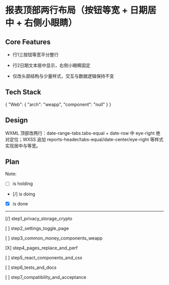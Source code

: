 # 报表顶部两行布局（按钮等宽 + 日期居中 + 右侧小眼睛）

## Core Features

- 行1三按钮等宽平分整行

- 行2日期文本居中显示，右侧小眼睛固定

- 仅改头部结构与少量样式，交互与数据逻辑保持不变

## Tech Stack

{
  "Web": {
    "arch": "weapp",
    "component": "null"
  }
}

## Design

WXML 顶部改两行：date-range-tabs.tabs-equal + date-row 中 eye-right 绝对定位；WXSS 追加 reports-header/tabs-equal/date-center/eye-right 等样式实现居中与等宽。

## Plan

Note: 

- [ ] is holding
- [/] is doing
- [X] is done

---

[/] step1_privacy_storage_crypto

[ ] step2_settings_toggle_page

[ ] step3_common_money_components_weapp

[X] step4_pages_replace_and_perf

[ ] step5_react_components_and_css

[ ] step6_tests_and_docs

[ ] step7_compatibility_and_acceptance
